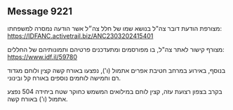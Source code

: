 ## Message 9221

מצורפת הודעת דובר צה"ל בנושא שמו של חלל צה״ל אשר הודעה נמסרה למשפחתו: https://IDFANC.activetrail.biz/ANC2303202415401

מצורף קישור לאתר צה"ל, בו מפורסמים ומתעדכנים פרטיהם ותמונותיהם של החללים:
https://www.idf.il/59780

בנוסף, באירוע במרחב חטיבת אפרים אתמול (ו'), נפצעו באורח קשה קצין ולוחם מגדוד רם וחמישה לוחמים נוספים באורח קל ובינוני.

בקרב בצפון רצועת עזה, קצין לוחם במילואים המשמש כחוקר שטח ביחידה 504 נפצע אתמול (ו') באורח קשה.

